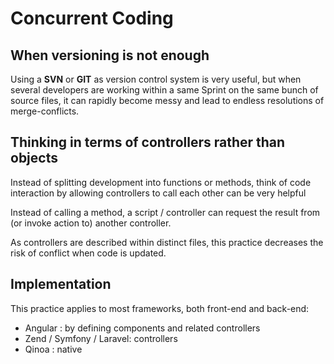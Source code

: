 # Concurrent Coding



## When versioning  is not enough

Using a **SVN** or **GIT** as version control system is very useful, but when several developers are working within a same Sprint on the same bunch of source files, it can rapidly become messy and lead to endless resolutions of merge-conflicts.

## Thinking in terms of controllers rather than objects


Instead of splitting development into functions or methods, think of code interaction by allowing controllers to call each other can be very helpful

Instead of calling a method, a script / controller can request the result from (or invoke action to) another controller.

As controllers are described within distinct files, this practice decreases the risk of conflict when code is updated.

## Implementation

This practice applies to most frameworks, both front-end and back-end:

* Angular : by defining components and related controllers
* Zend / Symfony / Laravel: controllers
* Qinoa : native

